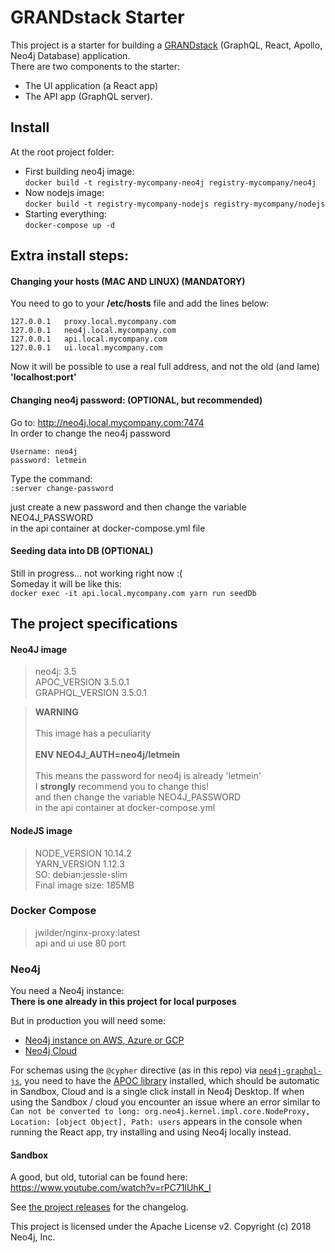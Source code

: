 # GRANDstack Starter

This project is a starter for building a [GRANDstack](https://grandstack.io) (GraphQL, React, Apollo, Neo4j Database) application.  
There are two components to the starter:
 - The UI application (a React app)
 - The API app (GraphQL server).

## Install

At the root project folder:  
* First building neo4j image:  
`docker build -t registry-mycompany-neo4j registry-mycompany/neo4j`  
* Now nodejs image:  
`docker build -t registry-mycompany-nodejs registry-mycompany/nodejs`  
* Starting everything:  
`docker-compose up -d`

## Extra install steps:

#### Changing your hosts (MAC AND LINUX) (MANDATORY)
You need to go to your **/etc/hosts** file and add the lines below:  
```
127.0.0.1   proxy.local.mycompany.com  
127.0.0.1   neo4j.local.mycompany.com  
127.0.0.1   api.local.mycompany.com  
127.0.0.1   ui.local.mycompany.com
```  
Now it will be possible to use a real full address, and not the old (and lame) **'localhost:port'**

#### Changing neo4j password: (OPTIONAL, but recommended)

Go to: http://neo4j.local.mycompany.com:7474  
In order to change the neo4j password  

```
Username: neo4j
password: letmein
```  
Type the command:  
`:server change-password`

just create a new password and then change the variable  
NEO4J_PASSWORD  
in the api container at docker-compose.yml file

#### Seeding data into DB (OPTIONAL)

Still in progress... not working right now :(  
Someday it will be like this:  
`docker exec -it api.local.mycompany.com yarn run seedDb`

## The project specifications

#### Neo4J image
>   neo4j: 3.5 \
    APOC_VERSION 3.5.0.1 \
    GRAPHQL_VERSION 3.5.0.1

>   **WARNING**
    \
    \
    This image has a peculiarity \
    \
    **ENV NEO4J_AUTH=neo4j/letmein** \
    \
    This means the password for neo4j is already 'letmein' \
    I **strongly** recommend you to change this! \
    and then change the variable NEO4J_PASSWORD \
    in the api container at docker-compose.yml


#### NodeJS image

>   NODE_VERSION 10.14.2 \
    YARN_VERSION 1.12.3 \
    SO: debian:jessie-slim \
    Final image size: 185MB


### Docker Compose

>   jwilder/nginx-proxy:latest \
    api and ui use 80 port

### Neo4j

You need a Neo4j instance:  
 **There is one already in this project for local purposes**  
 
 But in production you will need some:
 - [Neo4j instance on AWS, Azure or GCP](http://neo4j.com/developer/guide-cloud-deployment)
 - [Neo4j Cloud](http://neo4j.com/cloud)


For schemas using the  `@cypher` directive (as in this repo) via [`neo4j-graphql-js`](https://github.com/neo4j-graphql/neo4j-graphql-js), you need to have the [APOC library](https://github.com/neo4j-contrib/neo4j-apoc-procedures) installed, which should be automatic in Sandbox, Cloud and is a single click install in Neo4j Desktop. If when using the Sandbox / cloud you encounter an issue where an error similar to `Can not be converted to long: org.neo4j.kernel.impl.core.NodeProxy, Location: [object Object], Path: users` appears in the console when running the React app, try installing and using Neo4j locally instead.

#### Sandbox 

A good, but old, tutorial can be found here: https://www.youtube.com/watch?v=rPC71lUhK_I


See [the project releases](https://github.com/BrenoMazieiro/grand-stack-starter/releases) for the changelog.

This project is licensed under the Apache License v2.
Copyright (c) 2018 Neo4j, Inc.
